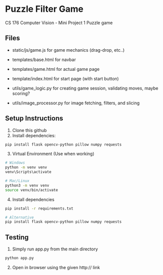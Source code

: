 # Puzzle Filter Game

CS 176 Computer Vision - Mini Project 1
Puzzle game


## Files
- static/js/game.js for game mechanics (drag-drop, etc..)

- templates/base.html for navbar
- templates/game.html for actual game page
- template/index.html for start page (with start button)

- utils/game_logic.py for creating game session, validating moves, maybe scoring?
- utils/image_processor.py for image fetching, filters, and slicing


## Setup Instructions
1. Clone this github
2. Install dependencies:
```bash
pip install flask opencv-python pillow numpy requests
```
3. Virtual Environment (Use when working)
```bash
# Windows
python -m venv venv
venv\Scripts\activate

# Mac/Linux
python3 -m venv venv
source venv/bin/activate
```
4. Install dependencies
```bash
pip install -r requirements.txt

# Alternative
pip install flask opencv-python pillow numpy requests
```


## Testing
1. Simply run app.py from the main directory
```bash
python app.py
```
2. Open in browser using the given http:// link